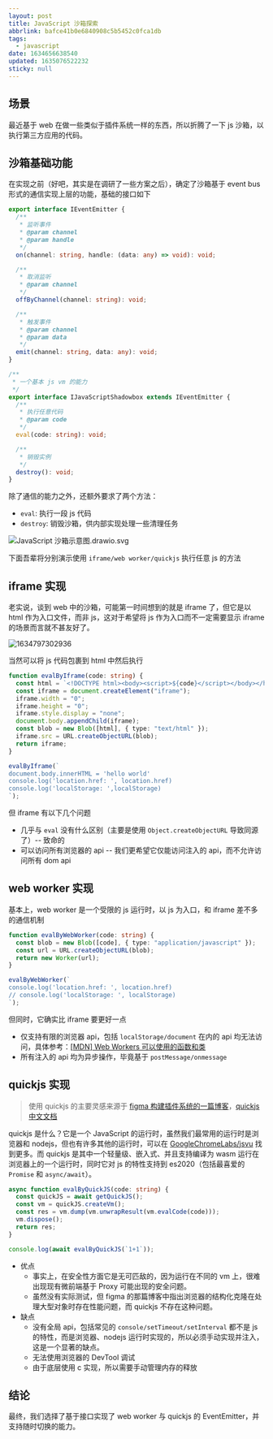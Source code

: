 ```yaml
---
layout: post
title: JavaScript 沙箱探索
abbrlink: bafce41b0e6840908c5b5452c0fca1db
tags:
  - javascript
date: 1634656638540
updated: 1635076522232
sticky: null
---
```


## 场景

最近基于 web 在做一些类似于插件系统一样的东西，所以折腾了一下 js 沙箱，以执行第三方应用的代码。

## 沙箱基础功能

在实现之前（好吧，其实是在调研了一些方案之后），确定了沙箱基于 event bus 形式的通信实现上层的功能，基础的接口如下

```ts
export interface IEventEmitter {
  /**
   * 监听事件
   * @param channel
   * @param handle
   */
  on(channel: string, handle: (data: any) => void): void;

  /**
   * 取消监听
   * @param channel
   */
  offByChannel(channel: string): void;

  /**
   * 触发事件
   * @param channel
   * @param data
   */
  emit(channel: string, data: any): void;
}

/**
 * 一个基本 js vm 的能力
 */
export interface IJavaScriptShadowbox extends IEventEmitter {
  /**
   * 执行任意代码
   * @param code
   */
  eval(code: string): void;

  /**
   * 销毁实例
   */
  destroy(): void;
}
```

除了通信的能力之外，还额外要求了两个方法：

- `eval`: 执行一段 js 代码
- `destroy`: 销毁沙箱，供内部实现处理一些清理任务

![JavaScript 沙箱示意图.drawio.svg](/resource/9ba85a775b4e4bfea70f3da8def2f8e5.svg)

下面吾辈将分别演示使用 `iframe/web worker/quickjs` 执行任意 js 的方法

## iframe 实现

老实说，谈到 web 中的沙箱，可能第一时间想到的就是 iframe 了，但它是以 html 作为入口文件，而非 js，这对于希望将 js 作为入口而不一定需要显示 iframe 的场景而言就不甚友好了。

![1634797302936](/resource/94972af176de4e67ab763bdc7862aa26.png)

当然可以将 js 代码包裹到 html 中然后执行

```ts
function evalByIframe(code: string) {
  const html = `<!DOCTYPE html><body><script>${code}</script></body></html>`;
  const iframe = document.createElement("iframe");
  iframe.width = "0";
  iframe.height = "0";
  iframe.style.display = "none";
  document.body.appendChild(iframe);
  const blob = new Blob([html], { type: "text/html" });
  iframe.src = URL.createObjectURL(blob);
  return iframe;
}

evalByIframe(`
document.body.innerHTML = 'hello world'
console.log('location.href: ', location.href)
console.log('localStorage: ',localStorage)
`);
```

但 iframe 有以下几个问题

- 几乎与 `eval` 没有什么区别（主要是使用 `Object.createObjectURL` 导致同源了）-- 致命的
- 可以访问所有浏览器的 api -- 我们更希望它仅能访问注入的 api，而不允许访问所有 dom api

## web worker 实现

基本上，web worker 是一个受限的 js 运行时，以 js 为入口，和 iframe 差不多的通信机制

```ts
function evalByWebWorker(code: string) {
  const blob = new Blob([code], { type: "application/javascript" });
  const url = URL.createObjectURL(blob);
  return new Worker(url);
}

evalByWebWorker(`
console.log('location.href: ', location.href)
// console.log('localStorage: ', localStorage)
`);
```

但同时，它确实比 iframe 要更好一点

- 仅支持有限的浏览器 api，包括 `localStorage/document` 在内的 api 均无法访问，具体参考：[\[MDN\] Web Workers 可以使用的函数和类](https://developer.mozilla.org/zh-CN/docs/Web/API/Web_Workers_API/Functions_and_classes_available_to_workers)
- 所有注入的 api 均为异步操作，毕竟基于 `postMessage/onmessage`

## quickjs 实现

> 使用 quickjs 的主要灵感来源于 [figma 构建插件系统的一篇博客](https://www.figma.com/blog/how-we-built-the-figma-plugin-system/)，[quickjs 中文文档](https://github.com/quickjs-zh/QuickJS)

quickjs 是什么？它是一个 JavaScript 的运行时，虽然我们最常用的运行时是浏览器和 nodejs，但也有许多其他的运行时，可以在 [GoogleChromeLabs/jsvu](https://github.com/GoogleChromeLabs/jsvu#supported-engines-per-os) 找到更多。而 quickjs 是其中一个轻量级、嵌入式、并且支持编译为 wasm 运行在浏览器上的一个运行时，同时它对 js 的特性支持到 es2020（包括最喜爱的 `Promise` 和 `async/await`）。

```ts
async function evalByQuickJS(code: string) {
  const quickJS = await getQuickJS();
  const vm = quickJS.createVm();
  const res = vm.dump(vm.unwrapResult(vm.evalCode(code)));
  vm.dispose();
  return res;
}

console.log(await evalByQuickJS(`1+1`));
```

- 优点
  - 事实上，在安全性方面它是无可匹敌的，因为运行在不同的 vm 上，很难出现现有微前端基于 Proxy 可能出现的安全问题。
  - 虽然没有实际测试，但 figma 的那篇博客中指出浏览器的结构化克隆在处理大型对象时存在性能问题，而 quickjs 不存在这种问题。
- 缺点
  - 没有全局 api，包括常见的 `console/setTimeout/setInterval` 都不是 js 的特性，而是浏览器、nodejs 运行时实现的，所以必须手动实现并注入，这是一个显著的缺点。
  - 无法使用浏览器的 DevTool 调试
  - 由于底层使用 c 实现，所以需要手动管理内存的释放

## 结论

最终，我们选择了基于接口实现了 web worker 与 quickjs 的 EventEmitter，并支持随时切换的能力。
